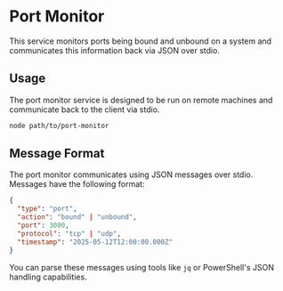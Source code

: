 # Port Monitor

This service monitors ports being bound and unbound on a system and communicates this information back via JSON over stdio.

## Usage

The port monitor service is designed to be run on remote machines and communicate back to the client via stdio.

```bash
node path/to/port-monitor
```

## Message Format

The port monitor communicates using JSON messages over stdio. Messages have the following format:

```json
{
  "type": "port",
  "action": "bound" | "unbound",
  "port": 3000,
  "protocol": "tcp" | "udp",
  "timestamp": "2025-05-12T12:00:00.000Z"
}
```

You can parse these messages using tools like `jq` or PowerShell's JSON handling capabilities.
